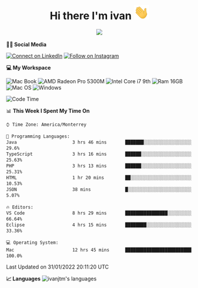 <h1 align="center">Hi there I'm ivan <img src="https://raw.githubusercontent.com/ABSphreak/ABSphreak/master/gifs/Hi.gif" width="40px" /></h1>
<div align="center">
<img src="http://github-readme-streak-stats.herokuapp.com?user=ivanjtm&hide_border=true&background=00000000&border=FFFFFF00&sideNums=A8A8A8&sideLabels=A8A8A8&currStreakNum=FFC93C&dates=A8A8A8)](https://git.io/streak-stats"/>
</div>

**👦🏻 Social Media**

[![Connect on LinkedIn](https://img.shields.io/badge/LinkedIn-%230077B5.svg?&style=flat-square&logo=linkedin&logoColor=white)](https://www.linkedin.com/in/ivanjtm)
[![Follow on Instagram](https://img.shields.io/badge/Instagram-E4405F?style=flat-square&logo=instagram&logoColor=white)](https://www.instagram.com/ivanjtm)

**💻 My Workspace**

![Mac Book](https://img.shields.io/badge/Apple-MacBook_Pro_2019-999999?style=flat-square&logo=apple&logoColor=white)
![AMD Radeon Pro 5300M](https://img.shields.io/badge/AMD-Radeon_Pro_5300M-ED1C24?style=flat-square&logo=amd&logoColor=white)
![Intel Core i7 9th](https://img.shields.io/badge/Intel-Core_i7_9th-0071C5?style=flat-square&logo=intel&logoColor=white)
![Ram 16GB](https://img.shields.io/badge/RAM-16GB-230071C5?style=flat-square&logoColor=white)
![Mac OS](https://img.shields.io/badge/Mac%20OS-000000?style=flat-square&logo=apple&logoColor=white)
![Windows](https://img.shields.io/badge/Windows-0078D6?style=flat-square&logo=windows&logoColor=white)


<!--START_SECTION:waka-->
![Code Time](http://img.shields.io/badge/Code%20Time-580%20hrs%2045%20mins-blue)

📊 **This Week I Spent My Time On** 

```text
⌚︎ Time Zone: America/Monterrey

💬 Programming Languages: 
Java                     3 hrs 46 mins       ███████░░░░░░░░░░░░░░░░░░   29.6% 
TypeScript               3 hrs 16 mins       ██████░░░░░░░░░░░░░░░░░░░   25.63% 
PHP                      3 hrs 13 mins       ██████░░░░░░░░░░░░░░░░░░░   25.31% 
HTML                     1 hr 20 mins        ██░░░░░░░░░░░░░░░░░░░░░░░   10.53% 
JSON                     38 mins             █░░░░░░░░░░░░░░░░░░░░░░░░   5.07%

🔥 Editors: 
VS Code                  8 hrs 29 mins       ████████████████░░░░░░░░░   66.64% 
Eclipse                  4 hrs 15 mins       ████████░░░░░░░░░░░░░░░░░   33.36%

💻 Operating System: 
Mac                      12 hrs 45 mins      █████████████████████████   100.0%

```


 Last Updated on 31/01/2022 20:11:20 UTC
<!--END_SECTION:waka-->
**📈 Languages**
 ![ivanjtm's languages](https://wakatime.com/share/@ivanjtm/a32f83c6-d0c9-49a4-a5ae-d0440b950377.svg)
